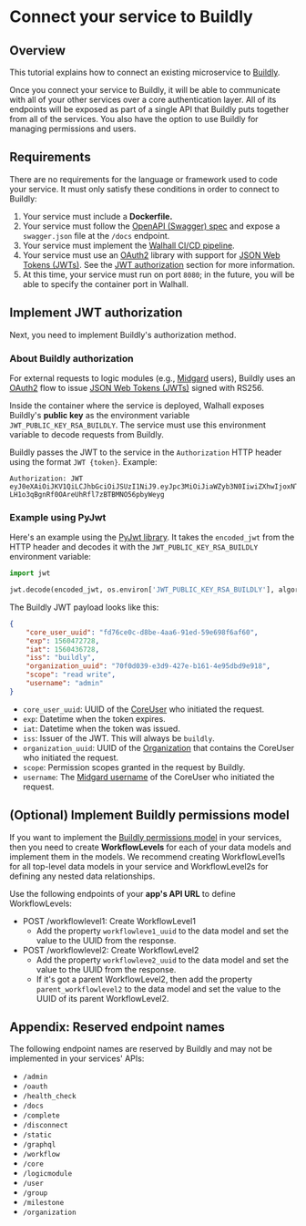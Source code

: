 # Connect your service to Buildly

## Overview

This tutorial explains how to connect an existing microservice to [Buildly](/buildly). 

Once you connect your service to Buildly, it will be able to communicate with all of your other services over a core authentication layer. All of its endpoints will be exposed as part of a single API that Buildly puts together from all of the services. You also have the option to use Buildly for managing permissions and users.

## Requirements

There are no requirements for the language or framework used to code your service. It must only satisfy these conditions in order to connect to Buildly:

1.  Your service must include a **Dockerfile.**
2.  Your service must follow the [OpenAPI (Swagger) spec](https://swagger.io/docs/specification/about/) and expose a `swagger.json` file at the `/docs` endpoint.
3.  Your service must implement the [Walhall CI/CD pipeline](/walhall#walhall-s-ci-cd-pipeline).
4.  Your service must use an [OAuth2](https://oauth.net/2/) library with support for [JSON Web Tokens (JWTs)](https://jwt.io). See the [JWT authorization](#implement-jwt-authorization) section for more information.
5.  At this time, your service must run on port `8080`; in the future, you will be able to specify the container port in Walhall.

## Implement JWT authorization

Next, you need to implement Buildly's authorization method. 

### About Buildly authorization

For external requests to logic modules (e.g., [Midgard](https://github.com/Humanitec/midgard) users), Buildly uses an [OAuth2](https://oauth.net/2/) flow to issue [JSON Web Tokens (JWTs)](https://jwt.io) signed with RS256. 

Inside the container where the service is deployed, Walhall exposes Buildly's **public key** as the environment variable `JWT_PUBLIC_KEY_RSA_BUILDLY`. The service must use this environment variable to decode requests from Buildly. 

Buildly passes the JWT to the service in the `Authorization` HTTP header using the format `JWT {token}`. Example:

```
Authorization: JWT eyJ0eXAiOiJKV1QiLCJhbGciOiJSUzI1NiJ9.eyJpc3MiOiJiaWZyb3N0IiwiZXhwIjoxNTYwNjA0OTc2LCJpYXQiOjE1NjA1MTg1NzYsImNvcmVfdXNlcl91dWlkIjoiODJiZGI2YTMtMjExOS00MThmLThjMmQtY2FhYjdlYmI4OTc1Iiwib3JnYW5pemF0aW9uX3V1aWQiOiJiMjY1YmFkNS1iODEyLTRmNDItYjNlZS0zNDFlYmJiNzJjNmIiLCJzY29wZSI6InJlYWQgd3JpdGUiLCJ1c2VybmFtZSI6ImFkbWluIn0.CV8PafWuGDZSpWRI5wC6btO6cyt9udI9P5uLBdnHzVhbbIY-LH1o3qBgnRf0OAreUhRfl7zBTBMNO56pbyWeyg
```

### Example using PyJwt

Here's an example using the [PyJwt library](https://pyjwt.readthedocs.io/en/latest/). It takes the `encoded_jwt` from the HTTP header and decodes it with the `JWT_PUBLIC_KEY_RSA_BUILDLY` environment variable:

```python
import jwt

jwt.decode(encoded_jwt, os.environ['JWT_PUBLIC_KEY_RSA_BUILDLY'], algorithms=['RS256'])
```

The Buildly JWT payload looks like this:

```json
{
	"core_user_uuid": "fd76ce0c-d8be-4aa6-91ed-59e698f6af60",
	"exp": 1560472728,
	"iat": 1560436728,
	"iss": "buildly",
	"organization_uuid": "70f0d039-e3d9-427e-b161-4e95dbd9e918",
	"scope": "read write",
	"username": "admin"
}
```

-  `core_user_uuid`: UUID of the [CoreUser](/buildly#coreuser) who initiated the request.
-  `exp`: Datetime when the token expires.
-  `iat`: Datetime when the token was issued.
-  `iss`: Issuer of the JWT. This will always be `buildly`.
-  `organization_uuid`: UUID of the [Organization](/buildly#organization) that contains the CoreUser who initiated the request.
-  `scope`: Permission scopes granted in the request by Buildly.
-  `username`: The [Midgard username](/midgard) of the CoreUser who initiated the request.

## (Optional) Implement Buildly permissions model

If you want to implement the [Buildly permissions model](/permissions-model.md) in your services, then you need to create **WorkflowLevels** for each of your data models and implement them in the models. We recommend creating WorkflowLevel1s for all top-level data models in your service and WorkflowLevel2s for defining any nested data relationships.

Use the following endpoints of your **app's API URL** to define WorkflowLevels:

-  POST /workflowlevel1: Create WorkflowLevel1
	-  Add the property `workflowleve1_uuid` to the data model and set the value to the UUID from the response.
-  POST /workflowlevel2: Create WorkflowLevel2
	-  Add the property `workflowleve2_uuid` to the data model and set the value to the UUID from the response.
	-  If it's got a parent WorkflowLevel2, then add the property `parent_workflowlevel2` to the data model and set the value to the UUID of its parent WorkflowLevel2.

## Appendix: Reserved endpoint names

The following endpoint names are reserved by Buildly and may not be implemented in your services' APIs:

- `/admin`
- `/oauth`
- `/health_check`
- `/docs`
- `/complete`
- `/disconnect`
- `/static`
- `/graphql`
- `/workflow`
- `/core`
- `/logicmodule`
- `/user`
- `/group`
- `/milestone`
- `/organization`
